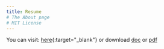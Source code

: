 ```yaml
---
title: Resume
# The About page
# MIT License
---
```


You can visit: [here](https://vikassri.in/resume){:target="_blank"} or download [doc](../../docs/Vikas_Solutions_Architect.docx) or [pdf](../../docs/Vikas_SA.pdf)  
